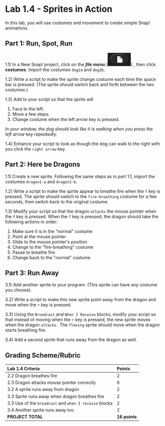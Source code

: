 # Lab 1.4 - Sprites in Action

In this lab, you will use costumes and movement to create simple Snap! animations.

## Part 1: Run, Spot, Run <a id="part-1-run-spot-run"></a>

1.1\) In a New Snap! project, click on the _**file menu**_ \(![](../.gitbook/assets/image.png)\) , then click **costumes**. Import the costumes `dog2a` and `dog2b`.

1.2\) Write a script to make the sprite change costume each time the space bar is pressed. \(The sprite should switch back and forth between the two costumes.\)

1.3\) Add to your script so that the sprite will

1. Face to the left.
2. Move a few steps.
3. Change costume when the left arrow key is pressed.

_In your window, the dog should look like it is walking when you press the left arrow key repeatedly._

1.4\) Enhance your script to look as though the dog can walk to the right with you click the `right arrow` key.

## Part 2: Here be Dragons <a id="part-2-here-be-dragons"></a>

1.1\) Create a new sprite. Following the same steps as in part 1.1, import the costumes `dragon1-a` and `dragon1-b`.

1.2\) Write a script to make the sprite appear to breathe fire when the `f` key is pressed. The sprite should switch to the `fire-breathing` costume for a few seconds, then switch back to the original costume.

1.3\) Modify your script so that the dragon `attacks` the mouse pointer when the `f` key is pressed. When the `f` key is pressed, the dragon should take the following actions in order:

1. Make sure it is in the "normal" costume
2. Point at the mouse pointer
3. Glide to the mouse pointer's position
4. Change to the "fire-breathing" costume
5. Pause to breathe fire
6. Change back to the "normal" costume

## Part 3: Run Away <a id="part-3-run-away"></a>

3.1\) Add another sprite to your program. \(This sprite can have any costume you choose\).

3.2\) Write a script to make this new sprite point away from the dragon and move when the `r` key is pressed.

3.3\) Using the `Broadcast` and `When I Receive` blocks, modify your script so that instead of moving when the `r` key is pressed, the new sprite moves when the dragon `attacks.` The `fleeing` sprite should move when the dragon starts breathing fire.

3.4\) Add a second sprite that runs away from the dragon as well.

## Grading Scheme/Rubric <a id="grading-scheme-rubric"></a>

| **Lab 1.4 Criteria** | Points |
| :--- | :--- |
| 2.2 Dragon breathes fire | 2 |
| 2.3 Dragon attacks mouse pointer correctly | 6 |
| 3.2 A sprite runs away from dragon | 2 |
| 3.3 Sprite runs away when dragon breathes fire | 2 |
| 3.3 Use of the `broadcast` and `when I receive` blocks | 2 |
| 3.4 Another sprite runs away too | 2 |
| **PROJECT TOTAL** | **16 points** |

[  
](https://tealsk12.gitbook.io/intro-cs/unit_1/lesson_14/do_now_14)

